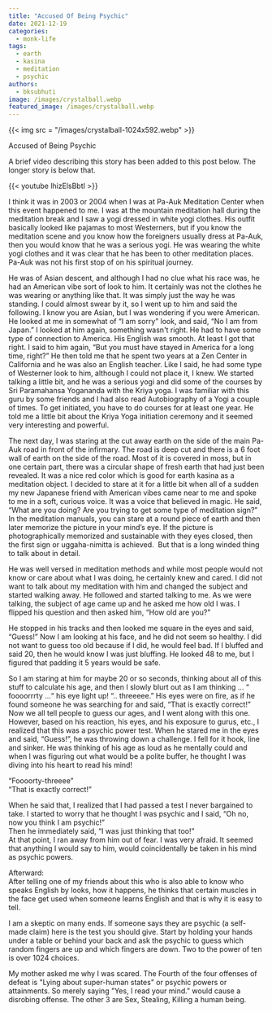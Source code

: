 ```yaml
---
title: "Accused Of Being Psychic"
date: 2021-12-19
categories: 
  - monk-life
tags: 
  - earth
  - kasina
  - meditation
  - psychic
authors: 
  - bksubhuti
image: /images/crystalball.webp
featured_image: /images/crystalball.webp
---
```


{{< img src = "/images/crystalball-1024x592.webp" >}}

Accused of Being Psychic

A brief video describing this story has been added to this post below. The longer story is below that.

{{< youtube lhizElsBbtI >}}

I think it was in 2003 or 2004 when I was at Pa-Auk Meditation Center when this event happened to me. I was at the mountain meditation hall during the meditation break and I saw a yogi dressed in white yogi clothes. His outfit basically looked like pajamas to most Westerners, but if you know the meditation scene and you know how the foreigners usually dress at Pa-Auk, then you would know that he was a serious yogi. He was wearing the white yogi clothes and it was clear that he has been to other meditation places. Pa-Auk was not his first stop of on his spiritual journey.

He was of Asian descent, and although I had no clue what his race was, he had an American vibe sort of look to him. It certainly was not the clothes he was wearing or anything like that. It was simply just the way he was standing. I could almost swear by it, so I went up to him and said the following. I know you are Asian, but I was wondering if you were American. He looked at me in somewhat of “I am sorry” look, and said, “No I am from Japan.” I looked at him again, something wasn't right. He had to have some type of connection to America. His English was smooth. At least I got that right. I said to him again, “But you must have stayed in America for a long time, right?” He then told me that he spent two years at a Zen Center in California and he was also an English teacher. Like I said, he had some type of Westerner look to him, although I could not place it, I knew. We started talking a little bit, and he was a serious yogi and did some of the courses by Sri Paramahansa Yogananda with the Kriya yoga. I was familiar with this guru by some friends and I had also read Autobiography of a Yogi a couple of times. To get initiated, you have to do courses for at least one year. He told me a little bit about the Kriya Yoga initiation ceremony and it seemed very interesting and powerful.

The next day, I was staring at the cut away earth on the side of the main Pa-Auk road in front of the infirmary. The road is deep cut and there is a 6 foot wall of earth on the side of the road. Most of it is covered in moss, but in one certain part, there was a circular shape of fresh earth that had just been revealed. It was a nice red color which is good for earth kasina as a meditation object. I decided to stare at it for a little bit when all of a sudden my new Japanese friend with American vibes came near to me and spoke to me in a soft, curious voice. It was a voice that believed in magic. He said, “What are you doing? Are you trying to get some type of meditation sign?” In the meditation manuals, you can stare at a round piece of earth and then later memorize the picture in your mind’s eye. If the picture is photographically memorized and sustainable with they eyes closed, then the first sign or uggaha-nimitta is achieved.  But that is a long winded thing to talk about in detail.

He was well versed in meditation methods and while most people would not know or care about what I was doing, he certainly knew and cared. I did not want to talk about my meditation with him and changed the subject and started walking away. He followed and started talking to me. As we were talking, the subject of age came up and he asked me how old I was. I flipped his question and then asked him, “How old are you?”

He stopped in his tracks and then looked me square in the eyes and said, “Guess!” Now I am looking at his face, and he did not seem so healthy. I did not want to guess too old because if I did, he would feel bad. If I bluffed and said 20, then he would know I was just bluffing. He looked 48 to me, but I figured that padding it 5 years would be safe.

So I am staring at him for maybe 20 or so seconds, thinking about all of this stuff to calculate his age, and then I slowly blurt out as I am thinking … “ foooorrrty ...“ his eye light up! “.. threeeee.” His eyes were on fire, as if he found someone he was searching for and said, “That is exactly correct!” Now we all tell people to guess our ages, and I went along with this one. However, based on his reaction, his eyes, and his exposure to gurus, etc., I realized that this was a psychic power test. When he stared me in the eyes and said, “Guess!”, he was throwing down a challenge. I fell for it hook, line and sinker. He was thinking of his age as loud as he mentally could and when I was figuring out what would be a polite buffer, he thought I was diving into his heart to read his mind!

“Foooorty-threeee”  
“That is exactly correct!”

When he said that, I realized that I had passed a test I never bargained to take. I started to worry that he thought I was psychic and I said, “Oh no, now you think I am psychic!”  
Then he immediately said, “I was just thinking that too!”  
At that point, I ran away from him out of fear. I was very afraid. It seemed that anything I would say to him, would coincidentally be taken in his mind as psychic powers.

Afterward:  
After telling one of my friends about this who is also able to know who speaks English by looks, how it happens, he thinks that certain muscles in the face get used when someone learns English and that is why it is easy to tell.

I am a skeptic on many ends. If someone says they are psychic (a self-made claim) here is the test you should give. Start by holding your hands under a table or behind your back and ask the psychic to guess which random fingers are up and which fingers are down. Two to the power of ten is over 1024 choices.

My mother asked me why I was scared. The Fourth of the four offenses of defeat is "Lying about super-human states" or psychic powers or attainments. So merely saying "Yes, I read your mind." would cause a disrobing offense. The other 3 are Sex, Stealing, Killing a human being.
